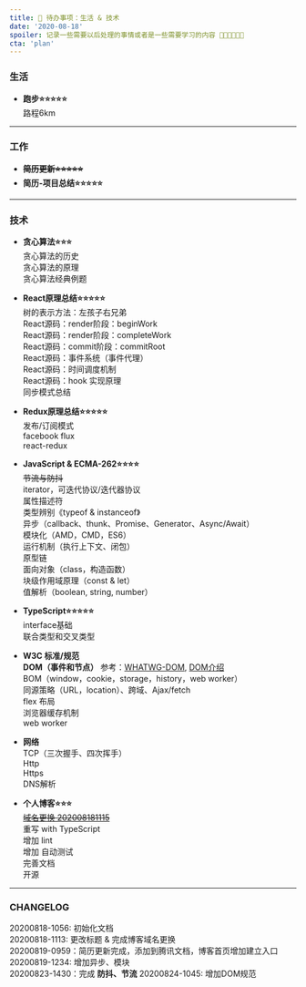 ```yaml
---
title: 📜 待办事项：生活 & 技术
date: '2020-08-18'
spoiler: 记录一些需要以后处理的事情或者是一些需要学习的内容 💪💪💪💪💪💪
cta: 'plan'
---
```


### 生活  
- **跑步⭐⭐⭐⭐⭐**  
路程6km  

---

### 工作  
- **~~简历更新⭐⭐⭐⭐⭐~~**  
- **简历-项目总结⭐⭐⭐⭐⭐**

---

### 技术
- **贪心算法⭐⭐⭐**  
贪心算法的历史  
贪心算法的原理  
贪心算法经典例题  

- **React原理总结⭐⭐⭐⭐⭐**  
树的表示方法：左孩子右兄弟  
React源码：render阶段：beginWork  
React源码：render阶段：completeWork  
React源码：commit阶段：commitRoot  
React源码：事件系统（事件代理）  
React源码：时间调度机制    
React源码：hook 实现原理  
同步模式总结  

- **Redux原理总结⭐⭐⭐⭐⭐**  
发布/订阅模式  
facebook flux  
react-redux  

- **JavaScript & ECMA-262⭐⭐⭐⭐**  
~~节流与防抖~~  
iterator，可迭代协议/迭代器协议  
属性描述符  
类型辨别《typeof & instanceof》  
异步（callback、thunk、Promise、Generator、Async/Await）  
模块化（AMD，CMD，ES6）  
运行机制（执行上下文、闭包）  
原型链  
面向对象（class，构造函数）  
块级作用域原理（const & let）   
值解析（boolean, string, number）  

- **TypeScript⭐⭐⭐⭐⭐**  
interface基础  
联合类型和交叉类型    

- **W3C 标准/规范**  
**DOM（事件和节点）**  参考：[WHATWG-DOM](https://dom.spec.whatwg.org/), [DOM介绍](https://wangdoc.com/javascript/dom/index.html)  
BOM（window，cookie，storage，history，web worker）  
同源策略（URL，location）、跨域、Ajax/fetch      
flex 布局  
浏览器缓存机制  
web worker

- **网络**  
TCP（三次握手、四次挥手）   
Http  
Https  
DNS解析  

- **个人博客⭐⭐⭐**  
~~[域名更换 202008181115](http://www.shifeiqi.top)~~   
重写 with TypeScript  
增加 lint  
增加 自动测试    
完善文档  
开源  

---

### CHANGELOG
20200818-1056: 初始化文档  
20200818-1113: 更改标题 & 完成博客域名更换  
20200819-0959：简历更新完成，添加到腾讯文档，博客首页增加建立入口  
20200819-1234: 增加异步、模块  
20200823-1430：完成 **防抖、节流**
20200824-1045: 增加DOM规范  